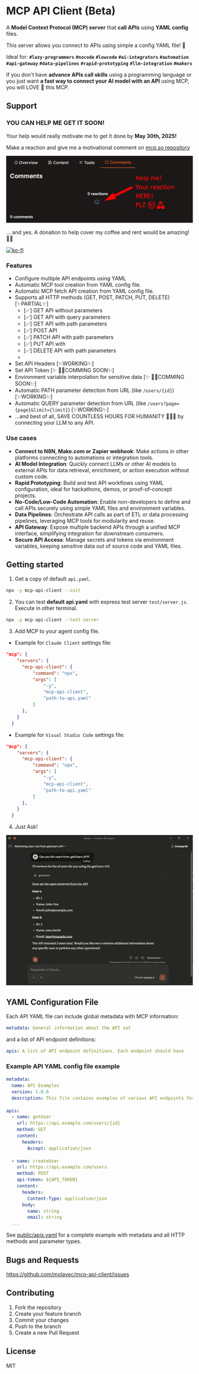 # MCP API Client (Beta)

A **Model Context Protocol (MCP) server** that **call APIs** using **YAML config** files. 

This server allows you connect to APIs using simple a config YAML file! 🤩

Ideal for: **`#lazy-programmers`** **`#nocode`** **`#lowcode`** **`#ai-integrators`** **`#automation`** **`#api-gateway`** **`#data-pipelines`** **`#rapid-prototyping`** **`#llm-integration`** **`#makers`**

If you don't have **advance APIs call skills** using a programming language or you just want  **a fast way to connect your AI model with an API** using MCP, you will LOVE 💖 this MCP.

## Support

### YOU CAN HELP ME GET IT SOON!

Your help would really motivate me to get it done by **May 30th, 2025!** 

Make a reaction and give me a motivational comment on [mcp.so repository](https://mcp.so/server/mcp-api-client/molavec?tab=comments)

![Help me on mcp.so](./public/hack_help.png)


... and yes. A donation to help cover my coffee and rent would be amazing! 🙏🙏

[![ko-fi](https://ko-fi.com/img/githubbutton_sm.svg)](https://ko-fi.com/G2G1FR7OO)

### Features

- Configure multiple API endpoints using YAML
- Automatic MCP tool creation from YAML config file.
- Automatic MCP fetch API creation from YAML config file.
- Supports all HTTP methods (GET, POST, PATCH, PUT, DELETE) [✨PARTIAL✨]
  - [✅] GET API without parameters
  - [✅] GET API with query parameters
  - [✅] GET API with path parameters
  - [✅] POST API
  - [✅] PATCH API with path parameters
  - [✅] PUT API with
  - [✅] DELETE API with path parameters
  -
- Set API Headers [✨WORKING✨]
- Set API Token [✨ 🫣🔴COMMING SOON✨]
- Environment variable interpolation for sensitive data [✨ 🫣🔴COMMING SOON✨]
- Automatic PATH parameter detection from URL (like `/users/{id}`)[✨WORKING✨]
- Automatic QUERY parameter detection from URL (like `/users?page={page}&limit={limit}`) [✨WORKING✨]
- ...and best of all, SAVE COUNTLESS HOURS FOR HUMANITY 👏😎😉 by connecting your LLM to any API.

### Use cases

- **Connect to N8N, Make.com or Zapier webhook**: Make actions in other platforms connecting to automations or integration tools.   
- **AI Model Integration**: Quickly connect LLMs or other AI models to external APIs for data retrieval, enrichment, or action execution without custom code.
- **Rapid Prototyping**: Build and test API workflows using YAML configuration, ideal for hackathons, demos, or proof-of-concept projects.
- **No-Code/Low-Code Automation**: Enable non-developers to define and call APIs securely using simple YAML files and environment variables.
- **Data Pipelines**: Orchestrate API calls as part of ETL or data processing pipelines, leveraging MCP tools for modularity and reuse.
- **API Gateway**: Expose multiple backend APIs through a unified MCP interface, simplifying integration for downstream consumers.
- **Secure API Access**: Manage secrets and tokens via environment variables, keeping sensitive data out of source code and YAML files.


<!-- ## How to use

```bash
npx -y mcp-api-client path-to-api-config-file.yaml
``` -->


## Getting started

1. Get a copy of default `api.yaml`.

```bash
npx -y mcp-api-client --init
```

2. You can test **default api.yaml** with express test server `test/server.js`. Execute in other terminal.

```bash
npx -y mcp-api-client --test-server
```

3. Add MCP to your agent config file. 

* Example for `Claude Client` settings file:

```json
"mcp": {
    "servers": {
      "mcp-api-client": {
          "command": "npx",
          "args": [
              "-y",
              "mcp-api-client",
              "path-to-api.yaml"
          ]
      },
    }
  }

```


* Example for `Visual Studio Code` settings file:

```json
"mcp": {
    "servers": {
      "mcp-api-client": {
          "command": "npx",
          "args": [
              "-y",
              "mcp-api-client",
              "path-to-api.yaml"
          ]
      },
    }
  }

```

4. Just Ask!

![Ask to Claude LLM in MCP client](./public/claude_client_example.png)



## YAML Configuration File

Each API YAML file can include global metadata  with MCP information:

```yaml
metadata: General information about the API set
```

and a list of API endpoint definitions:

```yaml
apis: A list of API endpoint definitions. Each endpoint should have
```

### Example API YAML config file example

```yaml
metadata:
  name: API Examples
  version: 1.0.0
  description: This file contains examples of various API endpoints for testing purposes.

apis:
  - name: getUser
    url: https://api.example.com/users/{id}
    method: GET
    content:
      headers:
        Accept: application/json
  
  - name: createUser
    url: https://api.example.com/users
    method: POST
    api-token: ${API_TOKEN}
    content:
      headers:
        Content-Type: application/json
      body:
        name: string
        email: string
  ...
```

See [public/apis.yaml](https://github.com/molavec/mcp-api-client/blob/main/public/apis.yaml) for a complete example with metadata and all HTTP methods and parameter types.



<!-- 
## API_TOKEN from .env

Create a `.env` file for your API tokens:

```
API_TOKEN=your_api_token_here
``` -->

## Bugs and Requests

https://github.com/molavec/mcp-api-client/issues

## Contributing

1. Fork the repository
2. Create your feature branch
3. Commit your changes
4. Push to the branch
5. Create a new Pull Request

## License
MIT
